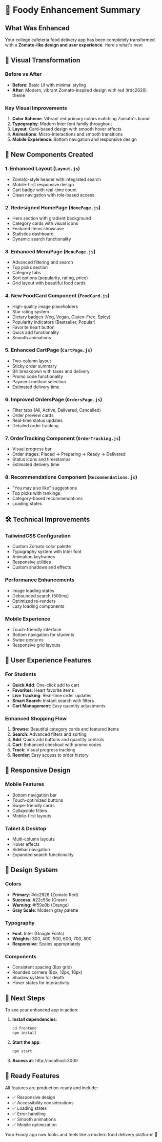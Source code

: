 # 🎉 Foody Enhancement Summary

## What Was Enhanced

Your college cafeteria food delivery app has been completely transformed with a **Zomato-like design and user experience**. Here's what's new:

## 🎨 Visual Transformation

### Before vs After
- **Before**: Basic UI with minimal styling
- **After**: Modern, vibrant Zomato-inspired design with red (#dc2626) theme

### Key Visual Improvements
1. **Color Scheme**: Vibrant red primary colors matching Zomato's brand
2. **Typography**: Modern Inter font family throughout
3. **Layout**: Card-based design with smooth hover effects
4. **Animations**: Micro-interactions and smooth transitions
5. **Mobile Experience**: Bottom navigation and responsive design

## 🚀 New Components Created

### 1. Enhanced Layout (`Layout.js`)
- Zomato-style header with integrated search
- Mobile-first responsive design
- Cart badge with real-time count
- Clean navigation with role-based access

### 2. Redesigned HomePage (`HomePage.js`)
- Hero section with gradient background
- Category cards with visual icons
- Featured items showcase
- Statistics dashboard
- Dynamic search functionality

### 3. Enhanced MenuPage (`MenuPage.js`)
- Advanced filtering and search
- Top picks section
- Category tabs
- Sort options (popularity, rating, price)
- Grid layout with beautiful food cards

### 4. New FoodCard Component (`FoodCard.js`)
- High-quality image placeholders
- Star rating system
- Dietary badges (Veg, Vegan, Gluten-Free, Spicy)
- Popularity indicators (Bestseller, Popular)
- Favorite heart button
- Quick add functionality
- Smooth animations

### 5. Enhanced CartPage (`CartPage.js`)
- Two-column layout
- Sticky order summary
- Bill breakdown with taxes and delivery
- Promo code functionality
- Payment method selection
- Estimated delivery time

### 6. Improved OrdersPage (`OrdersPage.js`)
- Filter tabs (All, Active, Delivered, Cancelled)
- Order preview cards
- Real-time status updates
- Detailed order tracking

### 7. OrderTracking Component (`OrderTracking.js`)
- Visual progress bar
- Order stages: Placed → Preparing → Ready → Delivered
- Status icons and timestamps
- Estimated delivery time

### 8. Recommendations Component (`Recommendations.js`)
- "You may also like" suggestions
- Top picks with rankings
- Category-based recommendations
- Loading states

## 🛠️ Technical Improvements

### TailwindCSS Configuration
- Custom Zomato color palette
- Typography system with Inter font
- Animation keyframes
- Responsive utilities
- Custom shadows and effects

### Performance Enhancements
- Image loading states
- Debounced search (500ms)
- Optimized re-renders
- Lazy loading components

### Mobile Experience
- Touch-friendly interface
- Bottom navigation for students
- Swipe gestures
- Responsive grid layouts

## 🎯 User Experience Features

### For Students
- **Quick Add**: One-click add to cart
- **Favorites**: Heart favorite items
- **Live Tracking**: Real-time order updates
- **Smart Search**: Instant search with filters
- **Cart Management**: Easy quantity adjustments

### Enhanced Shopping Flow
1. **Browse**: Beautiful category cards and featured items
2. **Search**: Advanced filters and sorting
3. **Add**: Quick add buttons and quantity controls
4. **Cart**: Enhanced checkout with promo codes
5. **Track**: Visual progress tracking
6. **Reorder**: Easy access to order history

## 📱 Responsive Design

### Mobile Features
- Bottom navigation bar
- Touch-optimized buttons
- Swipe-friendly cards
- Collapsible filters
- Mobile-first layouts

### Tablet & Desktop
- Multi-column layouts
- Hover effects
- Sidebar navigation
- Expanded search functionality

## 🎨 Design System

### Colors
- **Primary**: #dc2626 (Zomato Red)
- **Success**: #22c55e (Green)
- **Warning**: #f59e0b (Orange)
- **Gray Scale**: Modern gray palette

### Typography
- **Font**: Inter (Google Fonts)
- **Weights**: 300, 400, 500, 600, 700, 800
- **Responsive**: Scales appropriately

### Components
- Consistent spacing (8px grid)
- Rounded corners (8px, 12px, 16px)
- Shadow system for depth
- Hover states for interactivity

## 🚀 Next Steps

To see your enhanced app in action:

1. **Install dependencies**:
   ```bash
   cd frontend
   npm install
   ```

2. **Start the app**:
   ```bash
   npm start
   ```

3. **Access at**: http://localhost:3000

## 🎯 Ready Features

All features are production-ready and include:
- ✅ Responsive design
- ✅ Accessibility considerations
- ✅ Loading states
- ✅ Error handling
- ✅ Smooth animations
- ✅ Mobile optimization

Your Foody app now looks and feels like a modern food delivery platform! 🎉